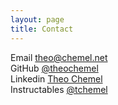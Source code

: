 ```yaml
---
layout: page
title: Contact
---
```


<div class="contact-field">
  Email
  <span>
    <a href="mailto:theo@chemel.net">theo@chemel.net</a>
  </span>
</div>

<div class="contact-field">
  GitHub
  <span>
    <a href="https://github.com/theochemel">@theochemel</a>
  </span>
</div>

<div class="contact-field">
  Linkedin
  <span>
    <a href="https://www.linkedin.com/in/theo-chemel-84344a18a/">Theo Chemel</a>
  </span>
</div>

<div class="contact-field">
  Instructables
  <span>
    <a href="https://www.instructables.com/member/tchemel/">@tchemel</a>
  </span>
</div>
